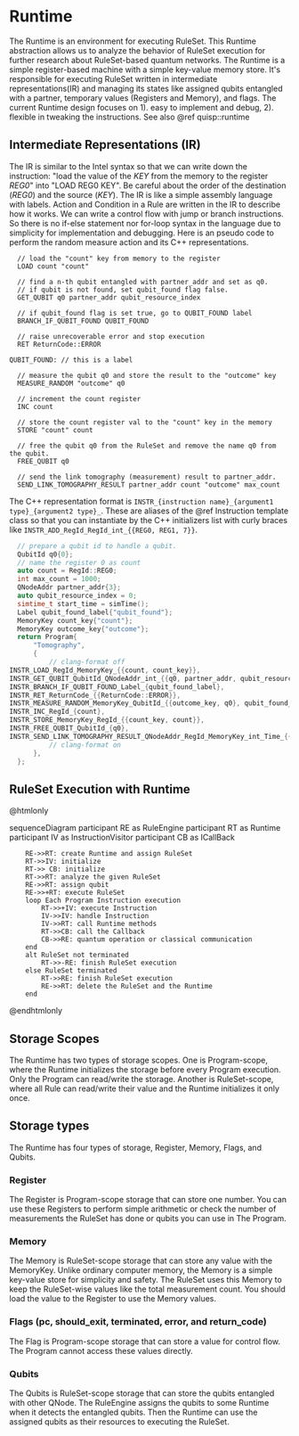 # Runtime

The Runtime is an environment for executing RuleSet.
This Runtime abstraction allows us to analyze the behavior of RuleSet execution
for further research about RuleSet-based quantum networks. The Runtime is a
simple register-based machine with a simple key-value memory store. It's
responsible for executing RuleSet written in intermediate representations(IR)
and managing its states like assigned qubits entangled with a partner,
temporary values (Registers and Memory), and flags. The current Runtime design
focuses on 1). easy to implement and debug, 2). flexible in tweaking the
instructions.
See also @ref quisp::runtime

## Intermediate Representations (IR)
The IR is similar to the Intel syntax so that we can write down the instruction:
"load the value of the _KEY_ from the memory to the register _REG0_" into
"LOAD REG0 KEY". Be careful about the order of the destination (_REG0_) and the
source (_KEY_). The IR is like a simple assembly language with labels. Action
and Condition in a Rule are written in the IR to describe how it works. We can
write a control flow with jump or branch instructions. So there is no if-else
statement nor for-loop syntax in the language due to simplicity for
implementation and debugging. Here is an pseudo code to perform the random
measure action and its C++ representations.

```plaintext
  // load the "count" key from memory to the register
  LOAD count "count"

  // find a n-th qubit entangled with partner_addr and set as q0.
  // if qubit is not found, set qubit_found flag false.
  GET_QUBIT q0 partner_addr qubit_resource_index

  // if qubit_found flag is set true, go to QUBIT_FOUND label
  BRANCH_IF_QUBIT_FOUND QUBIT_FOUND

  // raise unrecoverable error and stop execution
  RET ReturnCode::ERROR

QUBIT_FOUND: // this is a label

  // measure the qubit q0 and store the result to the "outcome" key
  MEASURE_RANDOM "outcome" q0

  // increment the count register
  INC count

  // store the count register val to the "count" key in the memory
  STORE "count" count

  // free the qubit q0 from the RuleSet and remove the name q0 from the qubit.
  FREE_QUBIT q0

  // send the link tomography (measurement) result to partner_addr.
  SEND_LINK_TOMOGRAPHY_RESULT partner_addr count "outcome" max_count
```

The C++ representation format is
`INSTR_{instruction name}_{argument1 type}_{argument2 type}_`.
These are aliases of the @ref Instruction template class so that you can
instantiate by the C++ initializers list with curly braces like
`INSTR_ADD_RegId_RegId_int_{{REG0, REG1, 7}}`.

```cpp
  // prepare a qubit id to handle a qubit.
  QubitId q0{0};
  // name the register 0 as count
  auto count = RegId::REG0;
  int max_count = 1000;
  QNodeAddr partner_addr{3};
  auto qubit_resource_index = 0;
  simtime_t start_time = simTime();
  Label qubit_found_label{"qubit_found"};
  MemoryKey count_key{"count"};
  MemoryKey outcome_key{"outcome"};
  return Program{
      "Tomography",
      {
          // clang-format off
INSTR_LOAD_RegId_MemoryKey_{{count, count_key}},
INSTR_GET_QUBIT_QubitId_QNodeAddr_int_{{q0, partner_addr, qubit_resource_index}},
INSTR_BRANCH_IF_QUBIT_FOUND_Label_{qubit_found_label},
INSTR_RET_ReturnCode_{{ReturnCode::ERROR}},
INSTR_MEASURE_RANDOM_MemoryKey_QubitId_{{outcome_key, q0}, qubit_found_label},
INSTR_INC_RegId_{count},
INSTR_STORE_MemoryKey_RegId_{{count_key, count}},
INSTR_FREE_QUBIT_QubitId_{q0},
INSTR_SEND_LINK_TOMOGRAPHY_RESULT_QNodeAddr_RegId_MemoryKey_int_Time_{{partner_addr, count, outcome_key, max_count, start_time }}
          // clang-format on
      },
  };
```

## RuleSet Execution with Runtime
@htmlonly
<div class="mermaid">
   sequenceDiagram
        participant RE as RuleEngine
        participant RT as Runtime
        participant IV as InstructionVisitor
        participant CB as ICallBack

        RE->>RT: create Runtime and assign RuleSet
        RT->>IV: initialize
        RT->> CB: initialize
        RT->>RT: analyze the given RuleSet
        RE->>RT: assign qubit
        RE->>+RT: execute RuleSet
        loop Each Program Instruction execution
            RT->>+IV: execute Instruction
            IV->>IV: handle Instruction
            IV->>RT: call Runtime methods
            RT->>CB: call the Callback
            CB->>RE: quantum operation or classical communication
        end
        alt RuleSet not terminated
            RT->>-RE: finish RuleSet execution
        else RuleSet terminated
            RT->>RE: finish RuleSet execution
            RE->>RT: delete the RuleSet and the Runtime
        end
</div>
<script src="https://unpkg.com/mermaid/dist/mermaid.min.js"></script>
<script>mermaid.initialize({startOnLoad:true});</script>
@endhtmlonly

## Storage Scopes
The Runtime has two types of storage scopes.
One is Program-scope, where the Runtime initializes the storage before every
Program execution. Only the Program can read/write the storage. Another is
RuleSet-scope, where all Rule can read/write their value and the Runtime
initializes it only once.

## Storage types
The Runtime has four types of storage, Register, Memory, Flags, and Qubits.

### Register
The Register is Program-scope storage that can store one number. You can use
these Registers to perform simple arithmetic or check the number of
measurements the RuleSet has done or qubits you can use in The Program.

### Memory
The Memory is RuleSet-scope storage that can store any value with the
MemoryKey. Unlike ordinary computer memory, the Memory is a simple key-value
store for simplicity and safety. The RuleSet uses this Memory to keep the
RuleSet-wise values like the total measurement count. You should load the value
to the Register to use the Memory values.

### Flags (pc, should_exit, terminated, error, and return_code)
The Flag is Program-scope storage that can store a value for control flow.
The Program cannot access these values directly.

### Qubits
The Qubits is RuleSet-scope storage that can store the qubits entangled with
other QNode. The RuleEngine assigns the qubits to some Runtime when it detects
the entangled qubits. Then the Runtime can use the assigned qubits as their
resources to executing the RuleSet.
